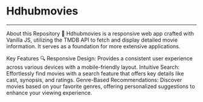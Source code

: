 # Hdhubmovies
<hr>
About this Repository 🚀
Hdhubmovies is a responsive web app crafted with Vanilla JS, utilizing the TMDB API to fetch and display detailed movie information. 
It serves as a foundation for more extensive applications.


Key Features 🔍
Responsive Design: Provides a consistent user experience across various devices with a mobile-friendly layout.
Intuitive Search: Effortlessly find movies with a search feature that offers key details like cast, synopsis, and ratings.
Genre-Based Recommendations: Discover movies based on your favorite genres, offering personalized suggestions to enhance your viewing experience.
